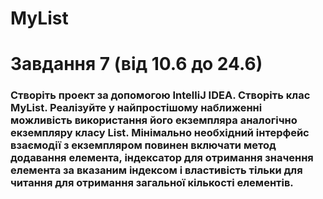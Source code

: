 # MyList
# Завдання 7 (від 10.6 до 24.6) 
### Створіть проект за допомогою IntelliJ IDEA. Створіть клас MyList. Реалізуйте у найпростішому наближенні можливість використання його екземпляра аналогічно екземпляру класу List. Мінімально необхідний інтерфейс взаємодії з екземпляром повинен включати метод додавання елемента, індексатор для отримання значення елемента за вказаним індексом і властивість тільки для читання для отримання загальної кількості елементів.
